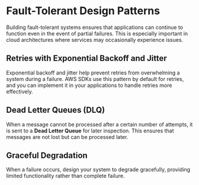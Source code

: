 # Fault-Tolerant Design Patterns

Building fault-tolerant systems ensures that applications can continue to function even in the event of partial failures. This is especially important in cloud architectures where services may occasionally experience issues.

## Retries with Exponential Backoff and Jitter
Exponential backoff and jitter help prevent retries from overwhelming a system during a failure. AWS SDKs use this pattern by default for retries, and you can implement it in your applications to handle retries more effectively.

## Dead Letter Queues (DLQ)
When a message cannot be processed after a certain number of attempts, it is sent to a **Dead Letter Queue** for later inspection. This ensures that messages are not lost but can be processed later.

## Graceful Degradation
When a failure occurs, design your system to degrade gracefully, providing limited functionality rather than complete failure.

